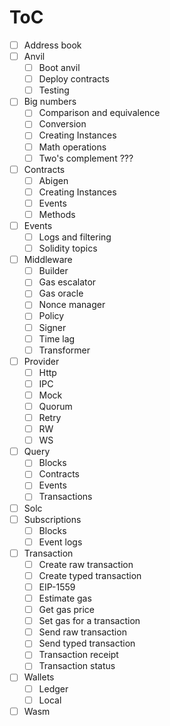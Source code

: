 # ToC
- [ ] Address book
- [ ] Anvil
    - [ ] Boot anvil
    - [ ] Deploy contracts
    - [ ] Testing
- [ ] Big numbers
    - [ ] Comparison and equivalence
    - [ ] Conversion
    - [ ] Creating Instances
    - [ ] Math operations
    - [ ] Two's complement ???
- [ ] Contracts
    - [ ] Abigen
    - [ ] Creating Instances
    - [ ] Events
    - [ ] Methods
- [ ] Events
  - [ ] Logs and filtering
  - [ ] Solidity topics
- [ ] Middleware
  - [ ] Builder
  - [ ] Gas escalator
  - [ ] Gas oracle
  - [ ] Nonce manager
  - [ ] Policy
  - [ ] Signer
  - [ ] Time lag
  - [ ] Transformer
- [ ] Provider
  - [ ] Http
  - [ ] IPC
  - [ ] Mock 
  - [ ] Quorum
  - [ ] Retry
  - [ ] RW
  - [ ] WS
- [ ] Query
  - [ ] Blocks
  - [ ] Contracts
  - [ ] Events
  - [ ] Transactions
- [ ] Solc
- [ ] Subscriptions
  - [ ] Blocks
  - [ ] Event logs
- [ ] Transaction
  - [ ] Create raw transaction
  - [ ] Create typed transaction
  - [ ] EIP-1559
  - [ ] Estimate gas
  - [ ] Get gas price
  - [ ] Set gas for a transaction
  - [ ] Send raw transaction
  - [ ] Send typed transaction
  - [ ] Transaction receipt
  - [ ] Transaction status
- [ ] Wallets
  - [ ] Ledger
  - [ ] Local 
- [ ] Wasm
